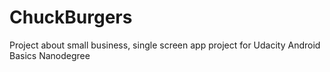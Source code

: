 # ChuckBurgers
Project about small business, single screen app project for Udacity Android Basics Nanodegree
